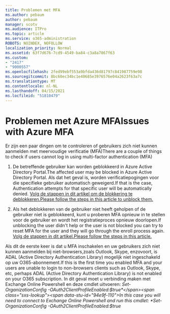 ```yaml
---
title: Problemen met MFA
ms.author: pebaum
author: pebaum
manager: scotv
ms.audience: ITPro
ms.topic: article
ms.service: o365-administration
ROBOTS: NOINDEX, NOFOLLOW
localization_priority: Normal
ms.assetid: 63f7d676-7cd9-4549-ba84-c3a8a7867f63
ms.custom:
- "2417"
- "9000557"
ms.openlocfilehash: 2fed99ebf553a9bfda436d81797c841987759e98
ms.sourcegitcommit: 8bc60ec34bc1e40685e3976576e04a2623f63a7c
ms.translationtype: MT
ms.contentlocale: nl-NL
ms.lasthandoff: 04/15/2021
ms.locfileid: "51810479"
---
```

# <a name="issues-with-azure-mfa"></a><span data-ttu-id="94e9f-102">Problemen met Azure MFA</span><span class="sxs-lookup"><span data-stu-id="94e9f-102">Issues with Azure MFA</span></span>
<span data-ttu-id="94e9f-103">Er zijn een paar dingen om te controleren of gebruikers zich niet kunnen aanmelden met meervoudige verificatie (MFA)</span><span class="sxs-lookup"><span data-stu-id="94e9f-103">There are a couple of things to check if users cannot log in using multi-factor authentication (MFA)</span></span>

1. <span data-ttu-id="94e9f-104">De betreffende gebruiker kan worden geblokkeerd in Azure Active Directory Portal.</span><span class="sxs-lookup"><span data-stu-id="94e9f-104">The affected user may be blocked in Azure Active Directory Portal.</span></span> <span data-ttu-id="94e9f-105">Als dat het geval is, worden verificatiepogingen voor die specifieke gebruiker automatisch geweigerd.</span><span class="sxs-lookup"><span data-stu-id="94e9f-105">If that is the case, Authentication attempts for that specific user will be automatically denied.</span></span> [<span data-ttu-id="94e9f-106">Volg de stappen in dit artikel om de blokkering te deblokkeren.</span><span class="sxs-lookup"><span data-stu-id="94e9f-106">Please follow the steps in this article to unblock them.</span></span>](https://docs.microsoft.com/azure/active-directory/authentication/howto-mfa-mfasettings#block-and-unblock-users)

2. <span data-ttu-id="94e9f-107">Als het deblokkeren van de gebruiker niet heeft geholpen of de gebruiker niet is geblokkeerd, kunt u proberen MFA opnieuw in te stellen voor de gebruiker en wordt het registratieproces opnieuw doorlopen.</span><span class="sxs-lookup"><span data-stu-id="94e9f-107">If unblocking the user didn't help or the user is not blocked you can try to reset MFA for the user and they will go through the enroll process again.</span></span> [<span data-ttu-id="94e9f-108">Volg de stappen in dit artikel.</span><span class="sxs-lookup"><span data-stu-id="94e9f-108">Please follow the steps in this article.</span></span>](https://docs.microsoft.com/azure/active-directory/authentication/howto-mfa-userdevicesettings#require-users-to-provide-contact-methods-again)

<span data-ttu-id="94e9f-109">Als dit de eerste keer is dat u MFA inschakelen en uw gebruikers zich niet kunnen aanmelden bij niet-browsers,zoals Outlook, Skype, enzovoort, is ADAL (Active Directory Authentication Library) mogelijk niet ingeschakeld op uw O365-abonnement.</span><span class="sxs-lookup"><span data-stu-id="94e9f-109">If this is the first time you enabled MFA and your users are unable to login to non-browsers clients such as Outlook, Skype, etc, perhaps ADAL (Active Directory Authentication Library) is not enabled on your O365 subscription.</span></span> <span data-ttu-id="94e9f-110">In dit geval moet u verbinding maken met Exchange Online Powershell en deze cmdlet uitvoeren:  *Set-OrganizationConfig -OAuth2ClientProfileEnabled:$true*</span><span class="sxs-lookup"><span data-stu-id="94e9f-110">In this case you will need to connect to Exchange Online Powershell and run this cmdlet:  *Set-OrganizationConfig -OAuth2ClientProfileEnabled:$true*</span></span>